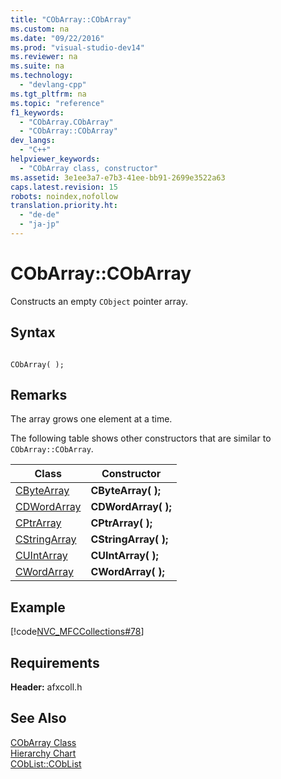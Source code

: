 ```yaml
---
title: "CObArray::CObArray"
ms.custom: na
ms.date: "09/22/2016"
ms.prod: "visual-studio-dev14"
ms.reviewer: na
ms.suite: na
ms.technology: 
  - "devlang-cpp"
ms.tgt_pltfrm: na
ms.topic: "reference"
f1_keywords: 
  - "CObArray.CObArray"
  - "CObArray::CObArray"
dev_langs: 
  - "C++"
helpviewer_keywords: 
  - "CObArray class, constructor"
ms.assetid: 3e1ee3a7-e7b3-41ee-bb91-2699e3522a63
caps.latest.revision: 15
robots: noindex,nofollow
translation.priority.ht: 
  - "de-de"
  - "ja-jp"
---
```

# CObArray::CObArray
Constructs an empty `CObject` pointer array.  
  
## Syntax  
  
```  
  
CObArray( );  
```  
  
## Remarks  
 The array grows one element at a time.  
  
 The following table shows other constructors that are similar to `CObArray::CObArray`.  
  
|Class|Constructor|  
|-----------|-----------------|  
|[CByteArray](../vs140/cbytearray-class.md)|**CByteArray( );**|  
|[CDWordArray](../vs140/cdwordarray-class.md)|**CDWordArray( );**|  
|[CPtrArray](../vs140/cptrarray-class.md)|**CPtrArray( );**|  
|[CStringArray](../vs140/cstringarray-class.md)|**CStringArray( );**|  
|[CUIntArray](../vs140/cuintarray-class.md)|**CUIntArray( );**|  
|[CWordArray](../vs140/cwordarray-class.md)|**CWordArray( );**|  
  
## Example  
 [!code[NVC_MFCCollections#78](../vs140/codesnippet/CPP/cobarray--cobarray_1.cpp)]  
  
## Requirements  
 **Header:** afxcoll.h  
  
## See Also  
 [CObArray Class](../vs140/cobarray-class.md)   
 [Hierarchy Chart](../vs140/hierarchy-chart.md)   
 [CObList::CObList](../vs140/coblist--coblist.md)